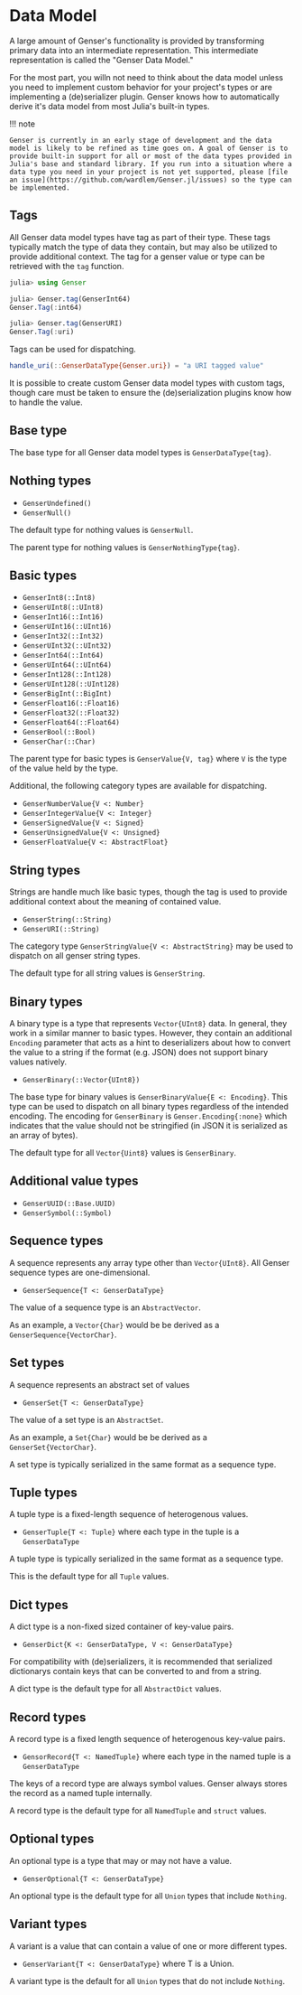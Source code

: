 # Data Model

A large amount of Genser's functionality is provided by transforming primary data into an intermediate representation.
This intermediate representation is called the "Genser Data Model."

For the most part, you willn not need to think about the data model unless you need to implement custom behavior for your project's types or are implementing a (de)serializer plugin.
Genser knows how to automatically derive it's data model from most Julia's built-in types.

!!! note

    Genser is currently in an early stage of development and the data model is likely to be refined as time goes on. A goal of Genser is to provide built-in support for all or most of the data types provided in Julia's base and standard library. If you run into a situation where a data type you need in your project is not yet supported, please [file an issue](https://github.com/wardlem/Genser.jl/issues) so the type can be implemented.

## Tags

All Genser data model types have tag as part of their type.
These tags typically match the type of data they contain, but may also be utilized to provide additional context.
The tag for a genser value or type can be retrieved with the `tag` function.

```julia
julia> using Genser

julia> Genser.tag(GenserInt64)
Genser.Tag(:int64)

julia> Genser.tag(GenserURI)
Genser.Tag(:uri)
```

Tags can be used for dispatching.

```julia
handle_uri(::GenserDataType{Genser.uri}) = "a URI tagged value"
```

It is possible to create custom Genser data model types with custom tags, though care must be taken to ensure the (de)serialization plugins know how to handle the value.

## Base type

The base type for all Genser data model types is `GenserDataType{tag}`.

## Nothing types

- `GenserUndefined()`
- `GenserNull()`

The default type for nothing values is `GenserNull`.

The parent type for nothing values is `GenserNothingType{tag}`.

## Basic types

- `GenserInt8(::Int8)`
- `GenserUInt8(::UInt8)`
- `GenserInt16(::Int16)`
- `GenserUInt16(::UInt16)`
- `GenserInt32(::Int32)`
- `GenserUInt32(::UInt32)`
- `GenserInt64(::Int64)`
- `GenserUInt64(::UInt64)`
- `GenserInt128(::Int128)`
- `GenserUInt128(::UInt128)`
- `GenserBigInt(::BigInt)`
- `GenserFloat16(::Float16)`
- `GenserFloat32(::Float32)`
- `GenserFloat64(::Float64)`
- `GenserBool(::Bool)`
- `GenserChar(::Char)`

The parent type for basic types is `GenserValue{V, tag}` where `V` is the type of the value held by the type.

Additional, the following category types are available for dispatching.

- `GenserNumberValue{V <: Number}`
- `GenserIntegerValue{V <: Integer}`
- `GenserSignedValue{V <: Signed}`
- `GenserUnsignedValue{V <: Unsigned}`
- `GenserFloatValue{V <: AbstractFloat}`

## String types

Strings are handle much like basic types, though the tag is used to provide additional context about the meaning of contained value.

- `GenserString(::String)`
- `GenserURI(::String)`

The category type `GenserStringValue{V <: AbstractString}` may be used to dispatch on all genser string types.

The default type for all string values is `GenserString`.

## Binary types

A binary type is a type that represents `Vector{UInt8}` data.
In general, they work in a similar manner to basic types.
However, they contain an additional `Encoding` parameter that acts as a hint to deserializers about how to convert the value to a string if the format (e.g. JSON) does not support binary values natively.

- `GenserBinary(::Vector{UInt8})`

The base type for binary values is `GenserBinaryValue{E <: Encoding}`.  This type can be used to dispatch on all binary types regardless of the intended encoding.  The encoding for `GenserBinary` is `Genser.Encoding{:none}` which indicates that the value should not be stringified (in JSON it is serialized as an array of bytes).

The default type for all `Vector{Uint8}` values is `GenserBinary`.

## Additional value types

- `GenserUUID(::Base.UUID)`
- `GenserSymbol(::Symbol)`

## Sequence types

A sequence represents any array type other than `Vector{UInt8}`.
All Genser sequence types are one-dimensional.

- `GenserSequence{T <: GenserDataType}`

The value of a sequence type is an `AbstractVector`.

As an example, a `Vector{Char}` would be be derived as a `GenserSequence{VectorChar}`.

## Set types

A sequence represents an abstract set of values

- `GenserSet{T <: GenserDataType}`

The value of a set type is an `AbstractSet`.

As an example, a `Set{Char}` would be be derived as a `GenserSet{VectorChar}`.

A set type is typically serialized in the same format as a sequence type.

## Tuple types

A tuple type is a fixed-length sequence of heterogenous values.

- `GenserTuple{T <: Tuple}` where each type in the tuple is a `GenserDataType`

A tuple type is typically serialized in the same format as a sequence type.

This is the default type for all `Tuple` values.

## Dict types

A dict type is a non-fixed sized container of key-value pairs.

- `GenserDict{K <: GenserDataType, V <: GenserDataType}`

For compatibility with (de)serializers, it is recommended that serialized dictionarys contain keys that can be converted to and from a string.

A dict type is the default type for all `AbstractDict` values.

## Record types

A record type is a fixed length sequence of heterogenous key-value pairs.

- `GensorRecord{T <: NamedTuple}` where each type in the named tuple is a `GenserDataType`

The keys of a record type are always symbol values.
Genser always stores the record as a named tuple internally.

A record type is the default type for all `NamedTuple` and `struct` values.

## Optional types

An optional type is a type that may or may not have a value.

- `GenserOptional{T <: GenserDataType}`

An optional type is the default type for all `Union` types that include `Nothing`.

## Variant types

A variant is a value that can contain a value of one or more different types.

- `GenserVariant{T <: GenserDataType}` where T is a Union.

A variant type is the default for all `Union` types that do not include `Nothing`.
